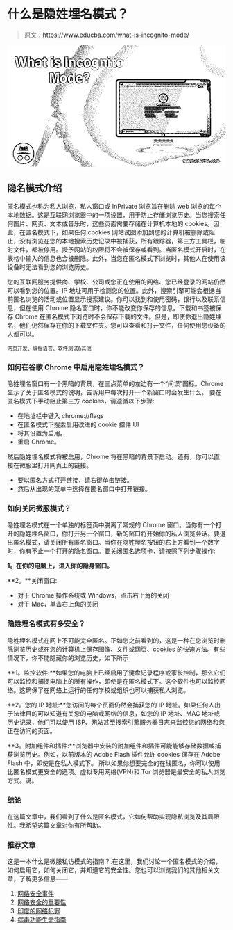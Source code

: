 # 什么是隐姓埋名模式？

> 原文：<https://www.educba.com/what-is-incognito-mode/>

![What is Incognito Mode?](img/4b90b52c356c35a415f90c52e06c7b21.png)



## 隐名模式介绍

匿名模式也称为私人浏览，私人窗口或 InPrivate 浏览旨在删除 web 浏览的每个本地数据。这是互联网浏览器中的一项设置，用于防止存储浏览历史。当您搜索任何图片、网页、文本或音乐时，这些页面需要存储在计算机本地的 cookies。因此，在匿名模式下，如果任何 cookies 网站试图添加到您的计算机被删除或阻止，没有浏览在您的本地搜索历史记录中被捕获，所有跟踪器，第三方工具栏，临时文件，都被停用。授予网站的权限将不会被保存或看到。当匿名模式开启时，在表格中输入的信息也会被删除。此外，当您在匿名模式下浏览时，其他人在使用该设备时无法看到您的浏览历史。

您的互联网服务提供商、学校、公司或您正在使用的网络、您已经登录的网站仍然可以看到您的位置。IP 地址可用于检测您的位置。此外，搜索引擎可能会根据当前匿名浏览的活动或位置显示搜索建议。你可以找到和使用密码，银行以及联系信息，但在使用 Chrome 隐名窗口时，你不能改变你保存的信息。下载和书签被保存
Chrome 在匿名模式下浏览时不会保存下载的文件。但是，即使你退出隐姓埋名，他们仍然保存在你的下载文件夹。您可以查看和打开文件，任何使用您设备的人都可以。

<small>网页开发、编程语言、软件测试&其他</small>

### 如何在谷歌 Chrome 中启用隐姓埋名模式？

隐姓埋名窗口有一个黑暗的背景，在三点菜单的左边有一个“间谍”图标。Chrome 显示了关于匿名模式的说明，告诉用户每次打开一个新窗口时会发生什么。
要在匿名模式下手动阻止第三方 cookies，请遵循以下步骤:

*   在地址栏中键入 chrome://flags
*   在匿名模式下搜索启用改进的 cookie 控件 UI
*   将其设置为启用。
*   重启 Chrome。

然后隐姓埋名模式将被启用，Chrome 将在黑暗的背景下启动。还有，你可以直接在微服里打开网页上的链接。

*   要以匿名方式打开链接，请右键单击链接。
*   然后从出现的菜单中选择在匿名窗口中打开链接。

### 如何关闭微服模式？

隐姓埋名模式在一个单独的标签页中脱离了常规的 Chrome 窗口。当你有一个打开的隐姓埋名窗口，你打开另一个窗口，新的窗口将开始你的私人浏览会话。要退出匿名模式，请关闭所有匿名窗口。当你在隐姓埋名按钮的右上方看到一个数字时，你有不止一个打开的隐名窗口。要关闭匿名选项卡，请按照下列步骤操作:

**1。在你的电脑上，进入你的隐身窗口。**

**2。**关闭窗口:

*   对于 Chrome 操作系统或 Windows，点击右上角的关闭
*   对于 Mac，单击右上角的关闭

### 隐姓埋名模式有多安全？

隐姓埋名模式在网上不可能完全匿名。正如您之前看到的，这是一种在您浏览时删除浏览历史或在您的计算机上保存图像、文件或网页、cookies 的快速方法。有些情况下，你不能隐藏你的浏览历史，如下所示

**1。监控软件:**如果您的电脑上已经启用了键盘记录程序或家长控制，那么它们可以监控和捕捉电脑上的所有操作，即使是在匿名模式下。这个软件也可以监控网络。这确保了在网络上运行的任何学校或组织也可以捕获私人浏览。

**2。您的 IP 地址:**您访问的每个页面仍然会捕获您的 IP 地址。如果任何人出于法律目的可以知道有关您的电脑或网络的信息，如您的 IP 地址、MAC 地址或历史记录，他们可以使用 ISP、网站甚至搜索引擎服务器日志来监控您的网络和您正在访问的页面。

**3。附加组件和插件:**浏览器中安装的附加组件和插件可能能够存储数据或捕获浏览历史。例如，以前版本的 Adobe Flash 插件允许 cookies 保存在 Adobe Flash 中，即使是在私人模式下。
所以如果你想要完全的在线匿名，你可以使用比匿名模式更安全的选项。虚拟专用网络(VPN)和 Tor 浏览器是最安全的私人浏览方式。说。

### 结论

在这篇文章中，我们看到了什么是匿名模式，它如何帮助实现隐私浏览及其局限性。我希望这篇文章对你有所帮助。

### 推荐文章

这是一本什么是微服私访模式的指南？.在这里，我们讨论一个匿名模式的介绍，如何启用它，如何关闭它，并知道它的安全性。您也可以浏览我们的其他相关文章，了解更多信息——

1.  [网络安全事件](https://www.educba.com/cyber-security-incidents/)
2.  [网络安全的重要性](https://www.educba.com/the-importance-and-role-of-cyber-security-in-our-day-to-day-life/?source=leftnav)
3.  [印度的网络犯罪](https://www.educba.com/cyber-crime-in-india/?source=leftnav)
4.  [病毒功能生命指南](https://www.educba.com/viruses-function/?source=leftnav)





